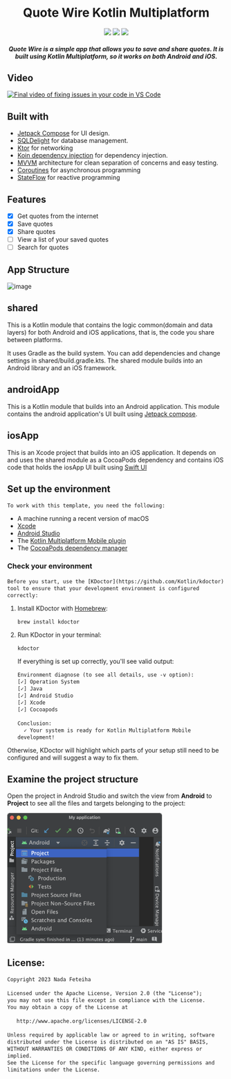 <h1 align="center">Quote Wire Kotlin Multiplatform</h1>
<p align="center">  

<img  src="https://img.shields.io/badge/-KOTLIN-12100E?logo=kotlin&logoColor=white&style=for-the-badge">
<img  src="https://img.shields.io/badge/-ANDROID-12100E?logo=android&logoColor=white&style=for-the-badge">
<img  src="https://img.shields.io/badge/-IOS-12100E?logo=ios&logoColor=white&style=for-the-badge">

<h5 align="center"> Quote Wire is a simple app that allows you to save and share quotes. It is built using Kotlin Multiplatform, so it works on both Android and iOS. </h5>

## Video
[![Final video of fixing issues in your code in VS Code](http://img.youtube.com/vi/u4vbUA_eAps/maxresdefault.jpg)](https://www.youtube.com/watch?v=u4vbUA_eAps?autoplay=1) 
    
## Built with
- [Jetpack Compose](https://developer.android.com/jetpack/compose?gclid=CjwKCAiAzKqdBhAnEiwAePEjktk3ROIIxTqejhHWkDEwSaQqoE6GgrNHM8iYKw8xHx5SPPDu0oJ_DxoC8LYQAvD_BwE&gclsrc=aw.ds) for UI design. 
- [SQLDelight](https://cashapp.github.io/sqldelight/2.0.0-alpha05/) for database management.
- [Ktor](https://ktor.io/docs/getting-started-ktor-client-multiplatform-mobile.html) for networking
- [Koin dependency injection](https://insert-koin.io/) for dependency injection.
- [MVVM](https://en.wikipedia.org/wiki/Model%E2%80%93view%E2%80%93viewmodel) architecture for clean separation of concerns and easy testing.
- [Coroutines](https://developer.android.com/kotlin/coroutines) for asynchronous programming
- [StateFlow](https://developer.android.com/kotlin/flow/stateflow-and-sharedflow) for reactive programming

## Features
- [x] Get quotes from the internet
- [x] Save quotes
- [x] Share quotes
- [ ] View a list of your saved quotes
- [ ] Search for quotes

## App Structure

![image](https://github.com/NadaFeteiha/QuoteWire-multiplatform/assets/34461597/5f9d98e3-6b94-439a-b2df-2e49673c53ac)

## shared
This is a Kotlin module that contains the logic common(domain and data layers) for both Android and iOS applications, that is, the code you share between platforms.

It uses Gradle as the build system. You can add dependencies and change settings in shared/build.gradle.kts. The shared module builds into an Android library and an iOS framework.

## androidApp
This is a Kotlin module that builds into an Android application. This module contains the android application's UI built using [Jetpack compose](https://developer.android.com/jetpack/compose).


## iosApp
This is an Xcode project that builds into an iOS application. It depends on and uses the shared module as a CocoaPods dependency and contains iOS code that holds the iosApp  UI built using [Swift UI](https://developer.apple.com/xcode/swiftui/)


## Set up the environment

    To work with this template, you need the following:

* A machine running a recent version of macOS
* [Xcode](https://apps.apple.com/us/app/xcode/id497799835)
* [Android Studio](https://developer.android.com/studio)
* The [Kotlin Multiplatform Mobile plugin](https://plugins.jetbrains.com/plugin/14936-kotlin-multiplatform-mobile)
* The [CocoaPods dependency manager](https://kotlinlang.org/docs/native-cocoapods.html)

### Check your environment

    Before you start, use the [KDoctor](https://github.com/Kotlin/kdoctor) tool to ensure that your development environment is configured correctly:

1. Install KDoctor with [Homebrew](https://brew.sh/):

    ```text
    brew install kdoctor
    ```

2. Run KDoctor in your terminal:

    ```text
    kdoctor
    ```

   If everything is set up correctly, you'll see valid output:

   ```text
   Environment diagnose (to see all details, use -v option):
   [✓] Operation System
   [✓] Java
   [✓] Android Studio
   [✓] Xcode
   [✓] Cocoapods
   
   Conclusion:
     ✓ Your system is ready for Kotlin Multiplatform Mobile development!
   ```

Otherwise, KDoctor will highlight which parts of your setup still need to be configured and will suggest a way to fix them.

## Examine the project structure

Open the project in Android Studio and switch the view from **Android** to **Project** to see all the files and targets belonging to the project:

<img src="readme_images/open_project_view.png" height="300px">


## License: 

    Copyright 2023 Nada Feteiha

    Licensed under the Apache License, Version 2.0 (the "License");
    you may not use this file except in compliance with the License.
    You may obtain a copy of the License at

       http://www.apache.org/licenses/LICENSE-2.0

    Unless required by applicable law or agreed to in writing, software
    distributed under the License is distributed on an "AS IS" BASIS,
    WITHOUT WARRANTIES OR CONDITIONS OF ANY KIND, either express or implied.
    See the License for the specific language governing permissions and
    limitations under the License.

